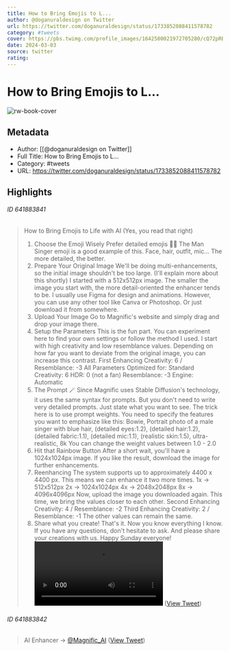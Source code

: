 ```yaml
---
title: How to Bring Emojis to L...
author: @doganuraldesign on Twitter
url: https://twitter.com/doganuraldesign/status/1733852088411578782
category: #tweets
cover: https://pbs.twimg.com/profile_images/1642580021972705280/cQ72pRBP.jpg
date: 2024-03-03
source: twitter
rating:
---
```

# How to Bring Emojis to L...

![rw-book-cover](https://pbs.twimg.com/profile_images/1642580021972705280/cQ72pRBP.jpg)

## Metadata
- Author: [[@doganuraldesign on Twitter]]
- Full Title: How to Bring Emojis to L...
- Category: #tweets
- URL: https://twitter.com/doganuraldesign/status/1733852088411578782

## Highlights
###### ID 641883841
> How to Bring Emojis to Life with AI
> (Yes, you read that right)
> 1. Choose the Emoji Wisely
> Prefer detailed emojis
> 👨‍🎤 The Man Singer emoji is a good example of this. Face, hair, outfit, mic... The more detailed, the better.
> 2. Prepare Your Original Image
> We'll be doing multi-enhancements, so the initial image shouldn't be too large. (I'll explain more about this shortly)
> I started with a 512x512px image. The smaller the image you start with, the more detail-oriented the enhancer tends to be.
> I usually use Figma for design and animations. However, you can use any other tool like Canva or Photoshop.
> Or just download it from somewhere.
> 3. Upload Your Image
> Go to Magnific's website and simply drag and drop your image there.
> 4. Setup the Parameters
> This is the fun part. You can experiment here to find your own settings or follow the method I used.
> I start with high creativity and low resemblance values. Depending on how far you want to deviate from the original image, you can increase this contrast.
> First Enhancing
> Creativity: 6 / Resemblance: -3
> All Parameters
> Optimized for: Standard
> Creativity: 6
> HDR: 0 (not a fan)
> Resemblance: -3
> Engine: Automatic
> 5. The Prompt 🪄
> Since Magnific uses Stable Diffusion's technology, it uses the same syntax for prompts. But you don't need to write very detailed prompts. Just state what you want to see.
> The trick here is to use prompt weights. You need to specify the features you want to emphasize like this:
> Bowie, Portrait photo of a male singer with blue hair, (detailed eyes:1.2), (detailed hair:1.2), (detailed fabric:1.1), (detailed mic:1.1), (realistic skin:1.5), ultra-realistic, 8k
> You can change the weight values between 1.0 - 2.0
> 6. Hit that Rainbow Button
> After a short wait, you'll have a 1024x1024px image. If you like the result, download the image for further enhancements.
> 7. Reenhancing
> The system supports up to approximately 4400 x 4400 px. This means we can enhance it two more times.
> 1x → 512x512px
> 2x → 1024x1024px
> 4x → 2048x2048px
> 8x → 4096x4096px
> Now, upload the image you downloaded again. This time, we bring the values closer to each other.
> Second Enhancing
> Creativity: 4 / Resemblance: -2
> Third Enhancing
> Creativity: 2 / Resemblance: -1
> The other values can remain the same.
> 8. Share what you create!
> That's it. Now you know everything I know.
> If you have any questions, don't hesitate to ask.
> And please share your creations with us.
> Happy Sunday everyone!<video controls><source src="https://video.twimg.com/ext_tw_video/1733851662526103552/pu/vid/avc1/720x720/4xlnk8QHVW4Y5_rD.mp4?tag=14" type="video/mp4"><source src="https://video.twimg.com/ext_tw_video/1733851662526103552/pu/vid/avc1/320x320/SFYfVKsD-Xs-EKBK.mp4?tag=14" type="video/mp4"><source src="https://video.twimg.com/ext_tw_video/1733851662526103552/pu/pl/ksndpXop6N7ogGs8.m3u8?tag=14&container=fmp4" type="application/x-mpegURL"><source src="https://video.twimg.com/ext_tw_video/1733851662526103552/pu/vid/avc1/1080x1080/JQcBAE4lP-I96bF3.mp4?tag=14" type="video/mp4"><source src="https://video.twimg.com/ext_tw_video/1733851662526103552/pu/vid/avc1/540x540/4AT_M_DKSf46s3ql.mp4?tag=14" type="video/mp4">Your browser does not support the video tag.</video> ([View Tweet](https://twitter.com/doganuraldesign/status/1733852088411578782))
    
###### ID 641883842
> AI Enhancer → <a href="https://twitter.com/Magnific_AI">@Magnific_AI</a> ([View Tweet](https://twitter.com/doganuraldesign/status/1733853007530312121))
    
